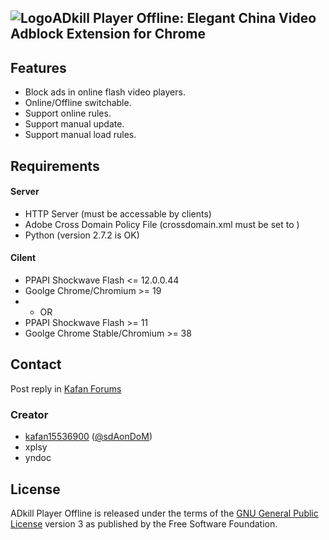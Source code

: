 ## ![Logo](https://raw.githubusercontent.com/kafan15536900/ADkill-Player-Offline/Dev/icon/icon32.png)ADkill Player Offline: Elegant China Video Adblock Extension for Chrome

## Features

- Block ads in online flash video players.
- Online/Offline switchable.
- Support online rules.
- Support manual update.
- Support manual load rules.

## Requirements

#### Server

- HTTP Server (must be accessable by clients)
- Adobe Cross Domain Policy File (crossdomain.xml must be set to <allow-access-from domain="*" />)
- Python (version 2.7.2 is OK)

#### Cilent

- PPAPI Shockwave Flash <= 12.0.0.44
- Goolge Chrome/Chromium >= 19
- - OR
- PPAPI Shockwave Flash >= 11
- Goolge Chrome Stable/Chromium >= 38

## Contact

Post reply in [Kafan Forums](http://bbs.kafan.cn/thread-1514537-1-1.html)

### Creator

- [kafan15536900](http://github.com/kafan15536900) ([@sdAonDoM](https://twitter.com/@sdAonDoM))
- xplsy
- yndoc

## License

ADkill Player Offline is released under the terms of the [GNU General Public License](http://www.gnu.org/licenses/) version 3 as published by the Free Software Foundation.
